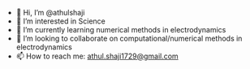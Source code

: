 - 👋 Hi, I’m @athulshaji
- 👀 I’m interested in Science
- 🌱 I’m currently learning numerical methods in electrodynamics
- 💞️ I’m looking to collaborate on computational/numerical methods in electrodynamics
- 📫 How to reach me: athul.shaji1729@gmail.com

<!---
athulshaji/athulshaji is a ✨ special ✨ repository because its `README.md` (this file) appears on your GitHub profile.
You can click the Preview link to take a look at your changes.
--->
